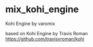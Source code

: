 # mix_kohi_engine
Kohi Engine by varomix

based on Kohi Engine by Travis Roman
https://github.com/travisvroman/kohi
